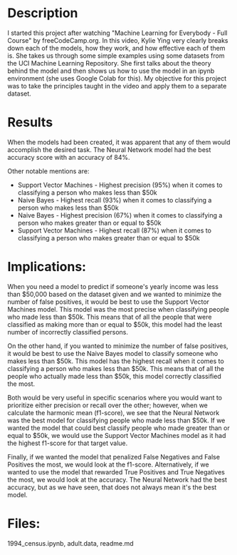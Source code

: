 # Description
<p>I started this project after watching "Machine Learning for Everybody - Full Course" by freeCodeCamp.org. In this video, Kylie Ying very clearly breaks down each of the models, how they work, and how effective each of them is. She takes us through some simple examples using some datasets from the UCI Machine Learning Repository. She first talks about the theory behind the model and then shows us how to use the model in an ipynb environment (she uses Google Colab for this). My objective for this project was to take the principles taught in the video and apply them to a separate dataset. </p>

# Results
<p>When the models had been created, it was apparent that any of them would accomplish the desired task. The Neural Network model had the best accuracy score with an accuracy of 84%. </p>

<p>Other notable mentions are:</p>
<ul>
  <li>Support Vector Machines - Highest precision (95%) when it comes to classifying a person who makes less than $50k</li>
  <li>Naive Bayes - Highest recall (93%) when it comes to classifying a person who makes less than $50k</li>
  <li>Naive Bayes - Highest precision (67%) when it comes to classifying a person who makes greater than or equal to $50k</li>
  <li>Support Vector Machines - Highest recall (87%) when it comes to classifying a person who makes greater than or equal to $50k</li>
</ul>

# Implications:
<p>When you need a model to predict if someone's yearly income was less than $50,000 based on the dataset given and we wanted to minimize the number of false positives, it would be best to use the Support Vector Machines model. This model was the most precise when classifying people who made less than $50k. This means that of all the people that were classified as making more than or equal to $50k, this model had the least number of incorrectly classified persons. </p>

<p>On the other hand, if you wanted to minimize the number of false positives, it would be best to use the Naive Bayes model to classify someone who makes less than $50k. This model has the highest recall when it comes to classifying a person who makes less than $50k. This means that of all the people who actually made less than $50k, this model correctly classified the most. </p>

<p>Both would be very useful in specific scenarios where you would want to prioritize either precision or recall over the other; however, when we calculate the harmonic mean (f1-score), we see that the Neural Network was the best model for classifying people who made less than $50k. If we wanted the model that could best classify people who made greater than or equal to $50k, we would use the Support Vector Machines model as it had the highest f1-score for that target value. </p>

<p>Finally, if we wanted the model that penalized False Negatives and False Positives the most, we would look at the f1-score. Alternatively, if we wanted to use the model that rewarded True Positives and True Negatives the most, we would look at the accuracy. The Neural Network had the best accuracy, but as we have seen, that does not always mean it's the best model. </p>


# Files: 
1994_census.ipynb, adult.data, readme.md
